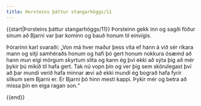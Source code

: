 ```yaml
---
title: Þorsteins þáttur stangarhöggs/11
---
```


{{start|Þorsteins þáttur stangarhöggs/11}}
<Book>
Þorsteinn gekk inn og sagði föður sínum að Bjarni var þar kominn og bauð honum til einvígis.

Þórarinn karl svaraði: „Von má hver maður þess vita ef hann á við sér ríkara mann og sitji samhéraðs honum og hafi þó gert honum nokkura ósæmd að hann mun eigi mörgum skyrtum slíta og kann ég því ekki að sýta þig að mér þykir þú mikið til hafa gert. Tak nú vopn þín og ver þig sem skörulegast því að þar mundi verið hafa minnar ævi að ekki mundi ég bograð hafa fyrir slíkum sem Bjarni er. Er Bjarni þó hinn mesti kappi. Þykir mér og betra að missa þín en eiga ragan son.“

</Book>
{{end}}